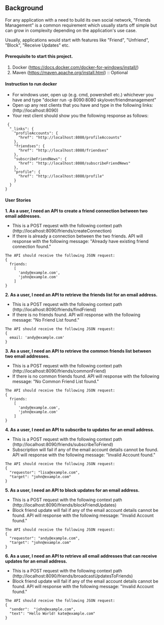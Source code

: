 ## Background
For any application with a need to build its own social network, "Friends Management" is a common requirement which usually starts off simple but can grow in complexity depending on the application's use case.

Usually, applications would start with features like "Friend", "Unfriend", "Block", "Receive Updates" etc.

#### Prerequisite to start this project.
1. Docker (https://docs.docker.com/docker-for-windows/install/)
2. Maven (https://maven.apache.org/install.html) :: Optional

#### Instruction to run docker
* For windows user, open up (e.g. cmd, powershell etc.) whichever you have and type "docker run -p 8090:8080 skylover/friendmanagement"
* Open up any rest clients that you have and type in the following links: (http://localhost:8090)
* Your rest client should show you the following response as follows:
```
 {
  "_links": {
    "profileAccounts": {
      "href": "http://localhost:8080/profileAccounts"
    },
    "friendses": {
      "href": "http://localhost:8080/friendses"
    },
    "subscribeFriendNews": {
      "href": "http://localhost:8080/subscribeFriendNews"
    },
    "profile": {
      "href": "http://localhost:8080/profile"
    }
  }
}
```

#### User Stories
**1. As a user, I need an API to create a friend connection between two email addresses.**
* This is a POST request with the following context path (http://localhost:8090/friends/createConnection)
* If there is already a connection between the two friends. 
API will response with the following message: "Already have existing friend connection found."
```
The API should receive the following JSON request:
{
  friends:
    [
      'andy@example.com',
      'john@example.com'
    ]
}
```

**2. As a user, I need an API to retrieve the friends list for an email address.**
* This is a POST request with the following context path (http://localhost:8090/friends/findFriend)
* If there is no friends found. 
API will response with the following message: "No Friend List found."
```
The API should receive the following JSON request:
{
  email: 'andy@example.com'
}
```

**3. As a user, I need an API to retrieve the common friends list between two email addresses.**
* This is a POST request with the following context path (http://localhost:8090/friends/commonFriend)
* If there is no common friends found. 
API will response with the following message: "No Common Friend List found."
```
The API should receive the following JSON request:
{
  friends:
    [
      'andy@example.com',
      'john@example.com'
    ]
}
```

**4. As a user, I need an API to subscribe to updates for an email address.**
* This is a POST request with the following context path (http://localhost:8090/friends/subscribeToFriend)
* Subscription will fail if any of the email account details cannot be found.
API will response with the following message: "Invalid Account found."
```
The API should receive the following JSON request:
{
  "requestor": "lisa@example.com",
  "target": "john@example.com"
}
```


**5. As a user, I need an API to block updates for an email address.**
* This is a POST request with the following context path (http://localhost:8090/friends/blockFriendUpdates)
* Block friend update will fail if any of the email account details cannot be found.
API will response with the following message: "Invalid Account found."
```
The API should receive the following JSON request:
{
  "requestor": "andy@example.com",
  "target": "john@example.com"
}
```

**6. As a user, I need an API to retrieve all email addresses that can receive updates for an email address.**
* This is a POST request with the following context path (http://localhost:8090/friends/broadcastUpdatesToFriends)
* Block friend update will fail if any of the email account details cannot be found.
API will response with the following message: "Invalid Account found."
```
The API should receive the following JSON request:
{
  "sender":  "john@example.com",
  "text": "Hello World! kate@example.com"
}
```
